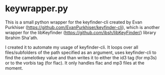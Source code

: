 # keywrapper.py
This is a small python wrapper for the keyfinder-cli created by Evan Purkhiser (https://github.com/EvanPurkhiser/keyfinder-cli), which is another wrapper for the libKeyfinder (https://github.com/ibsh/libKeyFinder/) library Ibrahim Sha'ath.

I created it to automate my usage of keyfinder-cli.
It loops over all files/subfolders of the path specified as an argument, uses keyfinder-cli to find the camelotkey value and than writes it to either the id3 tag (for mp3s) or to the vorbis tag (for flac).
It only handles flac and mp3 files at the moment.

